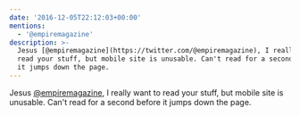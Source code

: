```yaml
---
date: '2016-12-05T22:12:03+00:00'
mentions:
  - '@empiremagazine'
description: >-
  Jesus [@empiremagazine](https://twitter.com/@empiremagazine), I really want to
  read your stuff, but mobile site is unusable. Can't read for a second before
  it jumps down the page.
---
```

Jesus [@empiremagazine](https://twitter.com/@empiremagazine), I really want to read your stuff, but mobile site is unusable. Can't read for a second before it jumps down the page.
